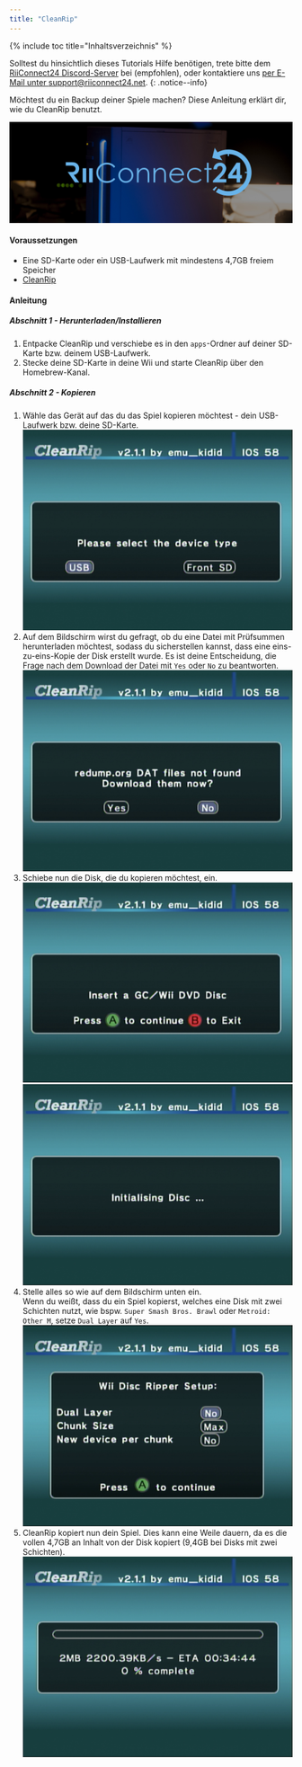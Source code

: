 ```yaml
---
title: "CleanRip"
---
```


{% include toc title="Inhaltsverzeichnis" %}

Solltest du hinsichtlich dieses Tutorials Hilfe benötigen, trete bitte dem [RiiConnect24 Discord-Server](https://discord.gg/b4Y7jfD) bei (empfohlen), oder kontaktiere uns [per E-Mail unter support@riiconnect24.net](mailto:support@riiconnect24.net).
{: .notice--info}

Möchtest du ein Backup deiner Spiele machen? Diese Anleitung erklärt dir, wie du CleanRip benutzt.

![RiiConnect24-Logo](/images/WiiRC24Logo.jpg)

#### Voraussetzungen

* Eine SD-Karte oder ein USB-Laufwerk mit mindestens 4,7GB freiem Speicher
* [CleanRip](https://github.com/emukidid/cleanrip/releases/latest)

#### Anleitung

##### Abschnitt 1 - Herunterladen/Installieren

1. Entpacke CleanRip und verschiebe es in den `apps`-Ordner auf deiner SD-Karte bzw. deinem USB-Laufwerk.
1. Stecke deine SD-Karte in deine Wii und starte CleanRip über den Homebrew-Kanal.

##### Abschnitt 2 - Kopieren

1. Wähle das Gerät auf das du das Spiel kopieren möchtest - dein USB-Laufwerk bzw. deine SD-Karte.![Gerätetyp](/images/CleanRip/2.png)
1. Auf dem Bildschirm wirst du gefragt, ob du eine Datei mit Prüfsummen herunterladen möchtest, sodass du sicherstellen kannst, dass eine eins-zu-eins-Kopie der Disk erstellt wurde. Es ist deine Entscheidung, die Frage nach dem Download der Datei mit `Yes` oder `No` zu beantworten. ![DAT](/images/CleanRip/3.png)
1. Schiebe nun die Disk, die du kopieren möchtest, ein. ![DVD](/images/CleanRip/4.png) ![Disc initialisieren](/images/CleanRip/5.png)
1. Stelle alles so wie auf dem Bildschirm unten ein.<br>Wenn du weißt, dass du ein Spiel kopierst, welches eine Disk mit zwei Schichten nutzt, wie bspw. `Super Smash Bros. Brawl` oder `Metroid: Other M`, setze `Dual Layer` auf `Yes`. ![Einstellungen](/images/CleanRip/6.png)
1. CleanRip kopiert nun dein Spiel. Dies kann eine Weile dauern, da es die vollen 4,7GB an Inhalt von der Disk kopiert (9,4GB bei Disks mit zwei Schichten). ![Kopieren](/images/CleanRip/7.png)
